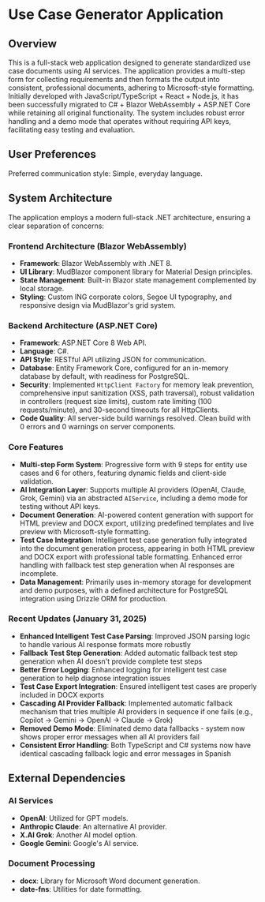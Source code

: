 # Use Case Generator Application

## Overview

This is a full-stack web application designed to generate standardized use case documents using AI services. The application provides a multi-step form for collecting requirements and then formats the output into consistent, professional documents, adhering to Microsoft-style formatting. Initially developed with JavaScript/TypeScript + React + Node.js, it has been successfully migrated to C# + Blazor WebAssembly + ASP.NET Core while retaining all original functionality. The system includes robust error handling and a demo mode that operates without requiring API keys, facilitating easy testing and evaluation.

## User Preferences

Preferred communication style: Simple, everyday language.

## System Architecture

The application employs a modern full-stack .NET architecture, ensuring a clear separation of concerns:

### Frontend Architecture (Blazor WebAssembly)
- **Framework**: Blazor WebAssembly with .NET 8.
- **UI Library**: MudBlazor component library for Material Design principles.
- **State Management**: Built-in Blazor state management complemented by local storage.
- **Styling**: Custom ING corporate colors, Segoe UI typography, and responsive design via MudBlazor's grid system.

### Backend Architecture (ASP.NET Core)
- **Framework**: ASP.NET Core 8 Web API.
- **Language**: C#.
- **API Style**: RESTful API utilizing JSON for communication.
- **Database**: Entity Framework Core, configured for an in-memory database by default, with readiness for PostgreSQL.
- **Security**: Implemented `HttpClient Factory` for memory leak prevention, comprehensive input sanitization (XSS, path traversal), robust validation in controllers (request size limits), custom rate limiting (100 requests/minute), and 30-second timeouts for all HttpClients.
- **Code Quality**: All server-side build warnings resolved. Clean build with 0 errors and 0 warnings on server components.

### Core Features
- **Multi-step Form System**: Progressive form with 9 steps for entity use cases and 6 for others, featuring dynamic fields and client-side validation.
- **AI Integration Layer**: Supports multiple AI providers (OpenAI, Claude, Grok, Gemini) via an abstracted `AIService`, including a demo mode for testing without API keys.
- **Document Generation**: AI-powered content generation with support for HTML preview and DOCX export, utilizing predefined templates and live preview with Microsoft-style formatting.
- **Test Case Integration**: Intelligent test case generation fully integrated into the document generation process, appearing in both HTML preview and DOCX export with professional table formatting. Enhanced error handling with fallback test step generation when AI responses are incomplete.
- **Data Management**: Primarily uses in-memory storage for development and demo purposes, with a defined architecture for PostgreSQL integration using Drizzle ORM for production.

### Recent Updates (January 31, 2025)
- **Enhanced Intelligent Test Case Parsing**: Improved JSON parsing logic to handle various AI response formats more robustly
- **Fallback Test Step Generation**: Added automatic fallback test step generation when AI doesn't provide complete test steps
- **Better Error Logging**: Enhanced logging for intelligent test case generation to help diagnose integration issues
- **Test Case Export Integration**: Ensured intelligent test cases are properly included in DOCX exports
- **Cascading AI Provider Fallback**: Implemented automatic fallback mechanism that tries multiple AI providers in sequence if one fails (e.g., Copilot → Gemini → OpenAI → Claude → Grok)
- **Removed Demo Mode**: Eliminated demo data fallbacks - system now shows proper error messages when all AI providers fail
- **Consistent Error Handling**: Both TypeScript and C# systems now have identical cascading fallback logic and error messages in Spanish

## External Dependencies

### AI Services
- **OpenAI**: Utilized for GPT models.
- **Anthropic Claude**: An alternative AI provider.
- **X.AI Grok**: Another AI model option.
- **Google Gemini**: Google's AI service.

### Document Processing
- **docx**: Library for Microsoft Word document generation.
- **date-fns**: Utilities for date formatting.